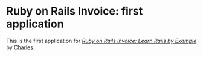 # Ruby on Rails Invoice: first application
This is the first application for
[*Ruby on Rails Invoice: Learn Rails by Example*](http://www.smewebdesign.com.au/)
by [Charles](http://www.smewebdesign.com.au/).

